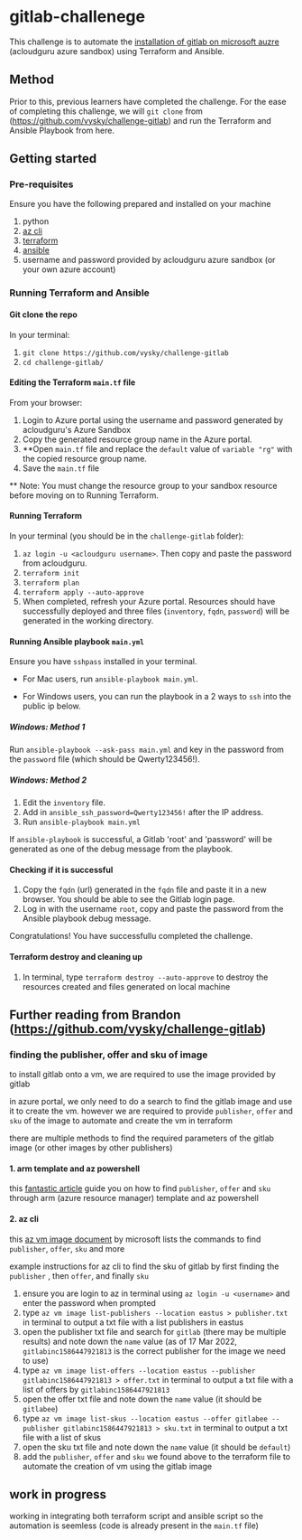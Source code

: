 # gitlab-challenege

This challenge is to automate the [installation of gitlab on microsoft auzre](https://docs.gitlab.com/ee/install/azure/#deploy-and-configure-gitlab) (acloudguru azure sandbox) using Terraform and Ansible.

## Method

Prior to this, previous learners have completed the challenge. For the ease of completing this challenge, we will `git clone` from (https://github.com/vysky/challenge-gitlab) and run the Terraform and Ansible Playbook from here.

## Getting started

### Pre-requisites

Ensure you have the following prepared and installed on your machine

1. python
2. [az cli](https://docs.microsoft.com/cli/azure/install-azure-cli)
2. [terraform](https://learn.hashicorp.com/tutorials/terraform/install-cli)
3. [ansible](https://docs.ansible.com/ansible/latest/installation_guide/index.html)
4. username and password provided by acloudguru azure sandbox (or your own azure account)

### Running Terraform and Ansible

#### Git clone the repo

In your terminal:
1. `git clone https://github.com/vysky/challenge-gitlab`
2. `cd challenge-gitlab/`

#### Editing the Terraform `main.tf` file

From your browser:
1. Login to Azure portal using the username and password generated by acloudguru's Azure Sandbox
2. Copy the generated resource group name in the Azure portal.
3. **Open `main.tf` file and replace the `default` value of `variable "rg"` with the copied resource group name.
4. Save the `main.tf` file

** Note: You must change the resource group to your sandbox resource before moving on to Running Terraform.

#### Running Terraform

In your terminal (you should be in the `challenge-gitlab` folder):
1.  `az login -u <acloudguru username>`. Then copy and paste the password from acloudguru.
2. `terraform init`
3. `terraform plan`
4. `terraform apply --auto-approve`
5. When completed, refresh your Azure portal. Resources should have successfully deployed and three files (`inventory`, `fqdn`, `password`) will be generated in the working directory.

#### Running Ansible playbook `main.yml`

Ensure you have `sshpass` installed in your terminal.

- For Mac users, run `ansible-playbook main.yml`.

- For Windows users, you can run the playbook in a 2 ways to `ssh` into the public ip below.

##### Windows: Method 1
Run `ansible-playbook --ask-pass main.yml` and key in the password from the `password` file (which should be Qwerty123456!).

##### Windows: Method 2
1. Edit the `inventory` file. 
2. Add in `ansible_ssh_password=Qwerty123456!` after the IP address.
3. Run `ansible-playbook main.yml`

If `ansible-playbook` is successful, a Gitlab 'root' and 'password' will be generated as one of the debug message from the playbook.

#### Checking if it is successful
1. Copy the `fqdn` (url) generated in the `fqdn` file and paste it in a new browser. You should be able to see the Gitlab login page.
2. Log in with the username `root`, copy and paste the password from the Ansible playbook debug message.

Congratulations! You have successfullu completed the challenge.

#### Terraform destroy and cleaning up
1. In terminal, type `terraform destroy --auto-approve` to destroy the resources created and files generated on local machine

## Further reading from Brandon (https://github.com/vysky/challenge-gitlab)

### finding the publisher, offer and sku of image

to install gitlab onto a vm, we are required to use the image provided by gitlab

in azure portal, we only need to do a search to find the gitlab image and use it to create the vm. however we are required to provide `publisher`, `offer` and `sku` of the image to automate and create the vm in terraform

there are multiple methods to find the required parameters of the gitlab image (or other images by other publishers)

#### 1. arm template and az powershell

this [fantastic article](https://vincentlauzon.com/2018/01/10/finding-a-vm-image-reference-publisher-sku/) guide you on how to find `publisher`, `offer` and `sku` through arm (azure resource manager) template and az powershell

#### 2. az cli

this [az vm image document](https://docs.microsoft.com/cli/azure/vm/image) by microsoft lists the commands to find `publisher`, `offer`, `sku` and more

example instructions for az cli to find the sku of gitlab by first finding the `publisher` , then `offer`, and finally `sku`
1. ensure you are login to az in terminal using `az login -u <username>` and enter the password when prompted
2. type `az vm image list-publishers --location eastus > publisher.txt` in terminal to output a txt file with a list publishers in eastus
3. open the publisher txt file and search for `gitlab` (there may be multiple results) and note down the `name` value (as of 17 Mar 2022, `gitlabinc1586447921813` is the correct publisher for the image we need to use)
4. type `az vm image list-offers --location eastus --publisher gitlabinc1586447921813 > offer.txt` in terminal to output a txt file with a list of offers by `gitlabinc1586447921813`
5. open the offer txt file and note down the `name` value (it should be `gitlabee`)
6. type `az vm image list-skus --location eastus --offer gitlabee --publisher gitlabinc1586447921813 > sku.txt` in terminal to output a txt file with a list of skus
7. open the sku txt file and note down the `name` value (it should be `default`)
8. add the `publisher`, `offer` and `sku` we found above to the terraform file to automate the creation of vm using the gitlab image

## work in progress

working in integrating both terraform script and ansible script so the automation is seemless (code is already present in the `main.tf` file)
